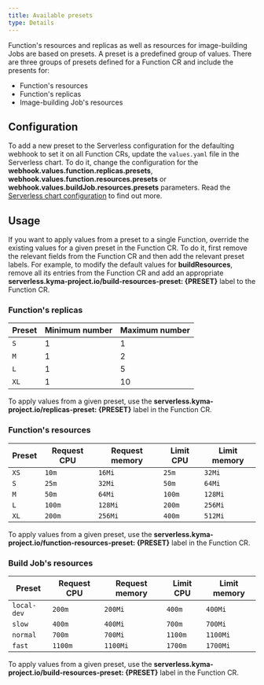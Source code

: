 ```yaml
---
title: Available presets
type: Details
---
```


Function's resources and replicas as well as resources for image-building Jobs are based on presets. A preset is a predefined group of values. There are three groups of presets defined for a Function CR and include the presents for:

- Function's resources
- Function's replicas 
- Image-building Job's resources

## Configuration 

To add a new preset to the Serverless configuration for the defaulting webhook to set it on all Function CRs, update the `values.yaml` file in the Serverless chart. To do it, change the configuration for the **webhook.values.function.replicas.presets**, **webhook.values.function.resources.presets** or **webhook.values.buildJob.resources.presets** parameters. Read the [Serverless chart configuration](#configuration-serverless-chart) to find out more.

## Usage

If you want to apply values from a preset to a single Function, override the existing values for a given preset in the Function CR. To do it, first remove the relevant fields from the Function CR and then add the relevant preset labels. For example, to modify the default values for **buildResources**, remove all its entries from the Function CR and add an appropriate **serverless.kyma-project.io/build-resources-preset: {PRESET}** label to the Function CR.

### Function's replicas

| Preset | Minimum number | Maximum number |
| - | - | - |
| `S` | 1 | 1 |
| `M` | 1 | 2 |
| `L` | 1 | 5 |
| `XL` | 1 | 10 |

To apply values ​​from a given preset, use the **serverless.kyma-project.io/replicas-preset: {PRESET}** label in the Function CR.

### Function's resources

| Preset | Request CPU | Request memory | Limit CPU | Limit memory |
| - | - | - | - | - |
| `XS` | `10m` | `16Mi` | `25m` | `32Mi` |
| `S` | `25m` | `32Mi` | `50m` | `64Mi` |
| `M` | `50m` | `64Mi` | `100m` | `128Mi` |
| `L` | `100m` | `128Mi` | `200m` | `256Mi` |
| `XL` | `200m` | `256Mi` | `400m` | `512Mi` |

To apply values ​​from a given preset, use the **serverless.kyma-project.io/function-resources-preset: {PRESET}** label in the Function CR.

### Build Job's resources

| Preset | Request CPU | Request memory | Limit CPU | Limit memory |
| - | - | - | - | - |
| `local-dev` | `200m` | `200Mi` | `400m` | `400Mi` |
| `slow` | `400m` | `400Mi` | `700m` | `700Mi` |
| `normal` | `700m` | `700Mi` | `1100m` | `1100Mi`|
| `fast` | `1100m` | `1100Mi` | `1700m` | `1700Mi`|

To apply values ​​from a given preset, use the **serverless.kyma-project.io/build-resources-preset: {PRESET}** label in the Function CR.
